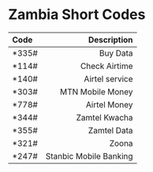 # Zambia Short Codes

| Code     | Description   |
| :---------|-------------:| 
| *335#    | Buy Data      | 
| *114#    | Check Airtime |  
| *140#    | Airtel service|   
| *303#    | MTN Mobile Money|
| *778#    | Airtel Money|
| *344#    | Zamtel Kwacha|
| *355#    | Zamtel Data|
| *321#    | Zoona |
| *247#    | Stanbic Mobile Banking|
